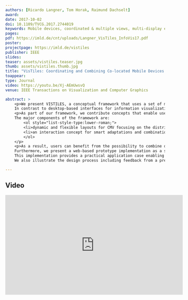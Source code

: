 ```yaml
---
authors: [Ricardo Langner, Tom Horak, Raimund Dachselt]
award:
date: 2017-10-02
doi: 10.1109/TVCG.2017.2744019
keywords: Mobile devices, coordinated & multiple views, multi-display environment, cross-device interaction
pages:
pdf: https://imld.de/cnt/uploads/Langner_VisTiles_InfoVis17.pdf
poster:
projectpage: https://imld.de/vistiles
publisher: IEEE
slides:
teaser: assets/vistiles.teaser.jpg
thumb: assets/vistiles.thumb.jpg
title: "VisTiles: Coordinating and Combining Co-located Mobile Devices for Visual Data Exploration"
toappear:
type: Journal
video: https://youtu.be/Xj-AEmUwsvQ
venue: IEEE Transactions on Visualization and Computer Graphics

abstract: >
    <p>We present VISTILES, a conceptual framework that uses a set of mobile devices to distribute and coordinate visualization views for the exploration of multivariate data.
    In contrast to desktop-based interfaces for information visualization, mobile devices offer the potential to provide a dynamic and user-defined interface supporting co-located collaborative data exploration with different individual workflows.</p>
    <p>As part of our framework, we contribute concepts that enable users to interact with coordinated & multiple views (CMV) that are distributed across several mobile devices.
    The major components of the framework are:
        <ol style="list-style-type:lower-roman;">
        <li>dynamic and flexible layouts for CMV focusing on the distribution of views and</li>
        <li>an interaction concept for smart adaptations and combinations of visualizations utilizing explicit side-by-side arrangements of devices.</li>
        </ol>
    </p>
    <p>As a result, users can benefit from the possibility to combine devices and organize them in meaningful spatial layouts.
    Furthermore, we present a web-based prototype implementation as a specific instance of our concepts.
    This implementation provides a practical application case enabling users to explore a multivariate data collection.
    We also illustrate the design process including feedback from a preliminary user study, which informed the design of both the concepts and the final prototype.</p>

---
```


## Video
<iframe width="560" height="315" src="https://www.youtube.com/embed/Xj-AEmUwsvQ" frameborder="0" allowfullscreen></iframe>